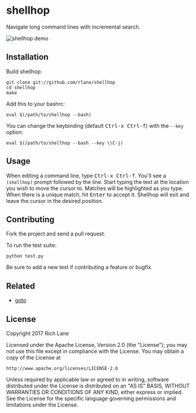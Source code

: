 # shellhop

Navigate long command lines with incremental search.

![shellhop demo](http://i.imgur.com/9o8S8Uu.gif)

## Installation

Build shellhop:

    git clone git://github.com/rlane/shellhop
    cd shellhop
    make

Add this to your bashrc:

    eval $(/path/to/shellhop --bash)

You can change the keybinding (default <kbd>Ctrl-x Ctrl-f</kbd>) with the
`--key` option:

    eval $(/path/to/shellhop --bash --key \\C-j)

## Usage

When editing a command line, type <kbd>Ctrl-x Ctrl-f</kbd>. You'll see a
`(shellhop)` prompt followed by the line. Start typing the text at the location
you wish to move the cursor to. Matches will be highlighted as you type. When
there is a unique match, hit <kbd>Enter</kbd> to accept it. Shellhop will exit
and leave the cursor in the desired position.

## Contributing

Fork the project and send a pull request.

To run the test suite:

    python test.py

Be sure to add a new test if contributing a feature or bugfix.

## Related

- [goto](https://github.com/Fakerr/goto)

## License

Copyright 2017 Rich Lane

Licensed under the Apache License, Version 2.0 (the "License");
you may not use this file except in compliance with the License.
You may obtain a copy of the License at

    http://www.apache.org/licenses/LICENSE-2.0

Unless required by applicable law or agreed to in writing, software
distributed under the License is distributed on an "AS IS" BASIS,
WITHOUT WARRANTIES OR CONDITIONS OF ANY KIND, either express or implied.
See the License for the specific language governing permissions and
limitations under the License.
